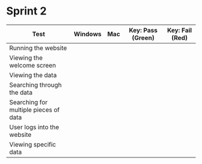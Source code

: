 # Sprint 2

Test | Windows | Mac | Key: Pass (Green) | Key: Fail (Red)
--- | --- | --- | --- | ---
Running the website |
Viewing the welcome screen |
Viewing the data |
Searching through the data |
Searching for multiple pieces of data |
User logs into the website |
Viewing specific data |
